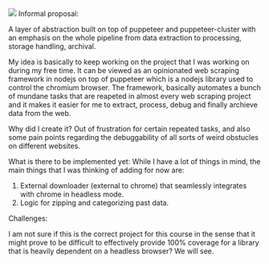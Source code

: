  <img src="https://img.shields.io/badge/-%2361dafb.svg?&style=for-the-badge&logo=react&logoColor=white" />
Informal proposal:

A layer of abstraction built on top of puppeteer and puppeteer-cluster with an emphasis on the whole pipeline from data extraction to processing, storage handling, archival.


My idea is basically to keep working on the project that I was working on during my free time. It can be viewed as an opinionated web scraping framework in nodejs on top of puppeteer which is a nodejs library used to control the chromium browser. The framework, basically automates a bunch of mundane tasks that are reapeted in almost every web scraping project and it makes it easier for me to extract, process, debug and finally archieve data from the web.

Why did I create it?
Out of frustration for certain repeated tasks, and also some pain points regarding the debuggability of all sorts of weird obstucles on different websites.


What is there to be implemented yet:
While I have a lot of things in mind, the main things that I was thinking of adding for now are:
1) External downloader (external to chrome) that seamlessly integrates with chrome in headless mode.
2) Logic for zipping and categorizing past data.

Challenges:

I am not sure if this is the correct project for this course in the sense that it might prove to be difficult to effectively provide 100% coverage for a library that is heavily dependent on a headless browser? We will see.




